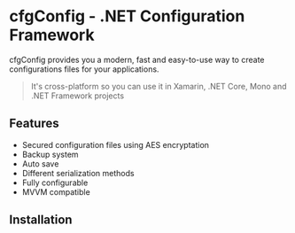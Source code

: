 # cfgConfig - .NET Configuration Framework
cfgConfig provides you a modern, fast and easy-to-use way to create
configurations files for your applications.

> It's cross-platform so you can use it in Xamarin, .NET Core, Mono and .NET Framework projects



## Features
- Secured configuration files using AES encryptation
- Backup system
- Auto save
- Different serialization methods
- Fully configurable
- MVVM compatible

## Installation